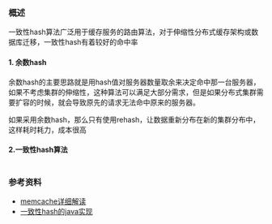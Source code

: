 ### 概述

一致性hash算法广泛用于缓存服务的路由算法，对于伸缩性分布式缓存架构或数据库迁移，一致性hash有着较好的命中率

#### 1. 余数hash

余数hash的主要思路就是用hash值对服务器数量取余来决定命中那一台服务器，如果不考虑集群的伸缩性，这种算法可以满足大部分需求，但是如果分布式集群需要扩容的时候，就会导致原先的请求无法命中原来的服务器。

如果采用余数hash，那么只有使用rehash，让数据重新分布在新的集群分布中，这样耗时耗力，成本很高

#### 2.一致性hash算法

![]()



### 参考资料
- [memcache详细解读](http://www.cnblogs.com/xrq730/p/4948707.html)
- [一致性hash的java实现](https://www.cnblogs.com/xrq730/p/5186728.html)